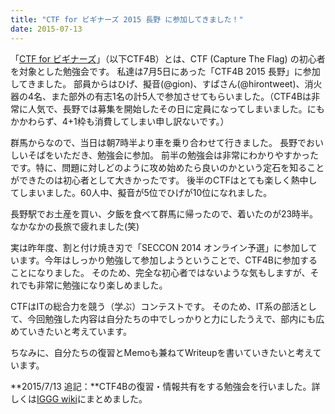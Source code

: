 ```yaml
---
title: "CTF for ビギナーズ 2015 長野 に参加してきました！"
date: 2015-07-13
---
```


「[CTF for ビギナーズ](https://ctf4b.doorkeeper.jp/)」（以下CTF4B）とは、CTF (Capture The Flag) の初心者を対象とした勉強会です。
私達は7月5日にあった「CTF4B 2015 長野」に参加してきました。
部員からはひげ、擬音(@gion)、すぱさん(@hirontweet)、消火器の4名、また部外の有志1名の計5人で参加させてもらいました。（CTF4Bは非常に人気で、長野では募集を開始したその日に定員になってしまいました。にもかかわらず、4+1枠も消費してしまい申し訳ないです。）

群馬からなので、当日は朝7時半より車を乗り合わせて行きました。
長野でおいしいそばをいただき、勉強会に参加。
前半の勉強会は非常にわかりやすかったです。特に、問題に対しどのように攻め始めたら良いのかという定石を知ることができたのは初心者として大きかったです。
後半のCTFはとても楽しく熱中してしまいました。60人中、擬音が5位でひげが10位になれました。

長野駅でお土産を買い、夕飯を食べて群馬に帰ったので、着いたのが23時半。なかなかの長旅で疲れました(笑)

実は昨年度、割と付け焼き刃で「SECCON 2014 オンライン予選」に参加しています。今年はしっかり勉強して参加しようということで、CTF4Bに参加することになりました。
そのため、完全な初心者ではないような気もしますが、それでも非常に勉強になり楽しめました。

CTFはITの総合力を競う（学ぶ）コンテストです。 そのため、IT系の部活として、今回勉強した内容は自分たちの中でしっかりと力にしたうえで、部内にも広めていきたいと考えています。

ちなみに、自分たちの復習とMemoも兼ねてWriteupを書いていきたいと考えています。

**2015/7/13 追記：**CTF4Bの復習・情報共有をする勉強会を行いました。詳しくは[IGGG wiki](//www.iggg.org/wiki/?CTF4B%E3%81%BE%E3%81%A8%E3%82%81%E4%BC%9A)にまとめました。